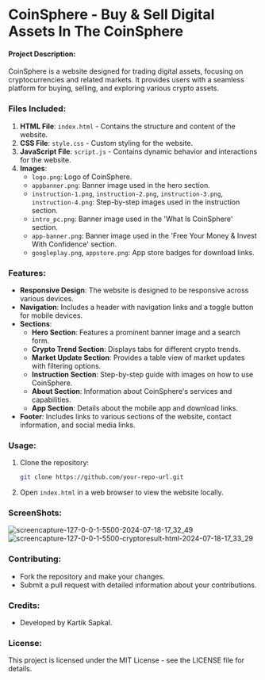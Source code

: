 # CoinSphere - Buy & Sell Digital Assets In The CoinSphere

#### Project Description:
CoinSphere is a website designed for trading digital assets, focusing on cryptocurrencies and related markets. It provides users with a seamless platform for buying, selling, and exploring various crypto assets.

### Files Included:
1. **HTML File**: `index.html` - Contains the structure and content of the website.
2. **CSS File**: `style.css` - Custom styling for the website.
3. **JavaScript File**: `script.js` - Contains dynamic behavior and interactions for the website.
4. **Images**:
   - `logo.png`: Logo of CoinSphere.
   - `appbanner.png`: Banner image used in the hero section.
   - `instruction-1.png`, `instruction-2.png`, `instruction-3.png`, `instruction-4.png`: Step-by-step images used in the instruction section.
   - `intro_pc.png`: Banner image used in the 'What Is CoinSphere' section.
   - `app-banner.png`: Banner image used in the 'Free Your Money & Invest With Confidence' section.
   - `googleplay.png`, `appstore.png`: App store badges for download links.

### Features:
- **Responsive Design**: The website is designed to be responsive across various devices.
- **Navigation**: Includes a header with navigation links and a toggle button for mobile devices.
- **Sections**:
  - **Hero Section**: Features a prominent banner image and a search form.
  - **Crypto Trend Section**: Displays tabs for different crypto trends.
  - **Market Update Section**: Provides a table view of market updates with filtering options.
  - **Instruction Section**: Step-by-step guide with images on how to use CoinSphere.
  - **About Section**: Information about CoinSphere's services and capabilities.
  - **App Section**: Details about the mobile app and download links.
- **Footer**: Includes links to various sections of the website, contact information, and social media links.

### Usage:
1. Clone the repository:
   ```bash
   git clone https://github.com/your-repo-url.git
   ```

2. Open `index.html` in a web browser to view the website locally.
### ScreenShots:
![screencapture-127-0-0-1-5500-2024-07-18-17_32_49](https://github.com/user-attachments/assets/b3177b55-ca39-4f73-9033-b68203f408b6)
![screencapture-127-0-0-1-5500-cryptoresult-html-2024-07-18-17_33_29](https://github.com/user-attachments/assets/e174ae0c-2105-4d9a-8c39-6201018e9686)


### Contributing:
- Fork the repository and make your changes.
- Submit a pull request with detailed information about your contributions.

### Credits:
- Developed by Kartik Sapkal.

### License:
This project is licensed under the MIT License - see the LICENSE file for details.

